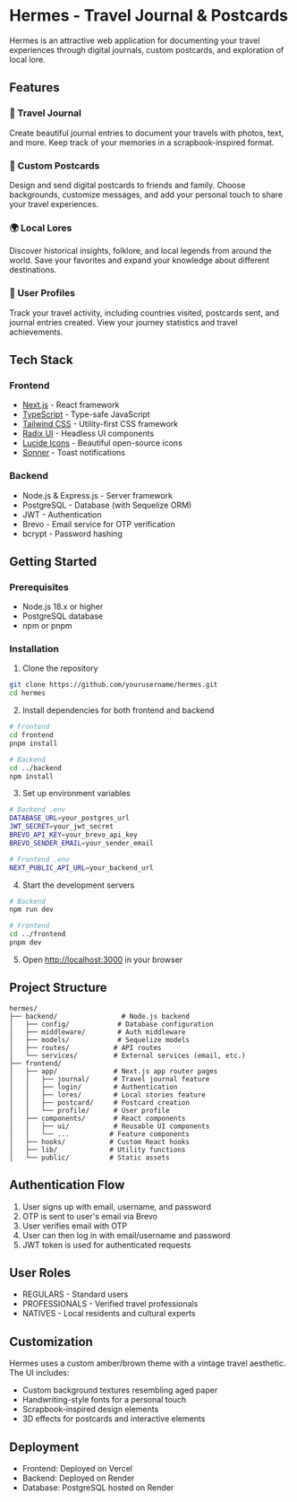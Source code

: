 # Hermes - Travel Journal & Postcards

Hermes is an attractive web application for documenting your travel experiences through digital journals, custom postcards, and exploration of local lore.

## Features

### 📔 Travel Journal
Create beautiful journal entries to document your travels with photos, text, and more. Keep track of your memories in a scrapbook-inspired format.

### 📮 Custom Postcards
Design and send digital postcards to friends and family. Choose backgrounds, customize messages, and add your personal touch to share your travel experiences.

### 🌍 Local Lores
Discover historical insights, folklore, and local legends from around the world. Save your favorites and expand your knowledge about different destinations.

### 👤 User Profiles
Track your travel activity, including countries visited, postcards sent, and journal entries created. View your journey statistics and travel achievements.

## Tech Stack

### Frontend
- [Next.js](https://nextjs.org/) - React framework
- [TypeScript](https://www.typescriptlang.org/) - Type-safe JavaScript
- [Tailwind CSS](https://tailwindcss.com/) - Utility-first CSS framework
- [Radix UI](https://www.radix-ui.com/) - Headless UI components
- [Lucide Icons](https://lucide.dev/) - Beautiful open-source icons
- [Sonner](https://sonner.emilkowal.ski/) - Toast notifications

### Backend
- Node.js & Express.js - Server framework
- PostgreSQL - Database (with Sequelize ORM)
- JWT - Authentication
- Brevo - Email service for OTP verification
- bcrypt - Password hashing

## Getting Started

### Prerequisites
- Node.js 18.x or higher
- PostgreSQL database
- npm or pnpm

### Installation

1. Clone the repository
```sh
git clone https://github.com/yourusername/hermes.git
cd hermes
```

2. Install dependencies for both frontend and backend
```sh
# Frontend
cd frontend
pnpm install

# Backend
cd ../backend
npm install
```

3. Set up environment variables
```sh
# Backend .env
DATABASE_URL=your_postgres_url
JWT_SECRET=your_jwt_secret
BREVO_API_KEY=your_brevo_api_key
BREVO_SENDER_EMAIL=your_sender_email

# Frontend .env
NEXT_PUBLIC_API_URL=your_backend_url
```

4. Start the development servers
```sh
# Backend
npm run dev

# Frontend
cd ../frontend
pnpm dev
```

5. Open [http://localhost:3000](http://localhost:3000) in your browser

## Project Structure

```
hermes/
├── backend/                # Node.js backend
│   ├── config/            # Database configuration
│   ├── middleware/        # Auth middleware
│   ├── models/            # Sequelize models
│   ├── routes/           # API routes
│   └── services/         # External services (email, etc.)
├── frontend/
│   ├── app/              # Next.js app router pages
│   │   ├── journal/      # Travel journal feature
│   │   ├── login/        # Authentication
│   │   ├── lores/        # Local stories feature
│   │   ├── postcard/     # Postcard creation
│   │   └── profile/      # User profile
│   ├── components/       # React components
│   │   ├── ui/           # Reusable UI components
│   │   └── ...          # Feature components
│   ├── hooks/           # Custom React hooks
│   ├── lib/             # Utility functions
│   └── public/          # Static assets
```

## Authentication Flow

1. User signs up with email, username, and password
2. OTP is sent to user's email via Brevo
3. User verifies email with OTP
4. User can then log in with email/username and password
5. JWT token is used for authenticated requests

## User Roles

- REGULARS - Standard users
- PROFESSIONALS - Verified travel professionals
- NATIVES - Local residents and cultural experts

## Customization

Hermes uses a custom amber/brown theme with a vintage travel aesthetic. The UI includes:

- Custom background textures resembling aged paper
- Handwriting-style fonts for a personal touch
- Scrapbook-inspired design elements
- 3D effects for postcards and interactive elements

## Deployment

- Frontend: Deployed on Vercel
- Backend: Deployed on Render
- Database: PostgreSQL hosted on Render